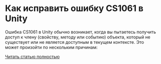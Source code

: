 # Как исправить ошибку CS1061 в Unity



Ошибка CS1061 в Unity обычно возникает, когда вы пытаетесь получить доступ к члену (свойству, методу или событию) объекта, который не существует или не является доступным в текущем контексте. Это может произойти по нескольким причинам:

[Читать статью полностью](https://xyberbara.com/web/cs1061-unity/)
